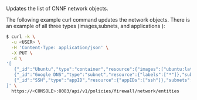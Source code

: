 Updates the list of CNNF network objects.

The following example curl command updates the network objects.  There is an example of all three types (images,subnets, and applications ):

```bash
$ curl -k \
  -u <USER> \
  -H 'Content-Type: application/json' \
  -X PUT \
  -d \
'[
   {"_id":"Ubuntu","type":"container","resource":{"images":["ubuntu:latest"],"labels":["*"]}},
   {"_id":"Google DNS","type":"subnet","resource":{"labels":["*"]},"subnets":[{"name":"8.8.8.8/24","cidr":"8.8.8.8/24"}]},
   {"_id":"SSH","type":"appID","resource":{"appIDs":["ssh"]},"subnets":[]}
]' \
  https://<CONSOLE>:8083/api/v1/policies/firewall/network/entities
```
